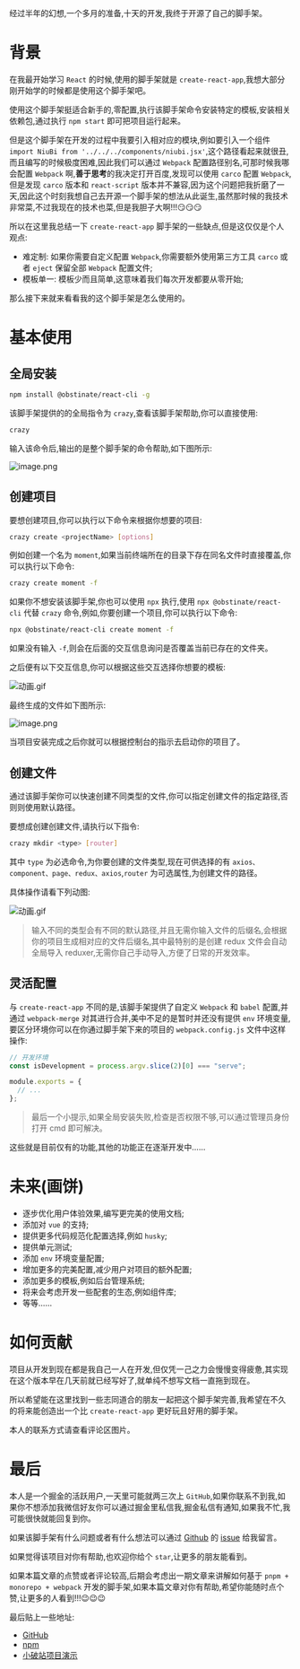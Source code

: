 经过半年的幻想,一个多月的准备,十天的开发,我终于开源了自己的脚手架。

# 背景

在我最开始学习 `React` 的时候,使用的脚手架就是 `create-react-app`,我想大部分刚开始学的时候都是使用这个脚手架吧。

使用这个脚手架挺适合新手的,零配置,执行该脚手架命令安装特定的模板,安装相关依赖包,通过执行 `npm start` 即可把项目运行起来。

但是这个脚手架在开发的过程中我要引入相对应的模块,例如要引入一个组件 `import NiuBi from '../../../components/niubi.jsx'`,这个路径看起来就很丑,而且编写的时候极度困难,因此我们可以通过 `Webpack` 配置路径别名,可那时候我哪会配置 `Webpack` 啊,**善于思考**的我决定打开百度,发现可以使用 `carco` 配置 `Webpack`,但是发现 `carco` 版本和 `react-script` 版本并不兼容,因为这个问题把我折磨了一天,因此这个时刻我想自己去开源一个脚手架的想法从此诞生,虽然那时候的我技术非常菜,不过我现在的技术也菜,但是我胆子大啊!!!😏😏😏

所以在这里我总结一下 `create-react-app` 脚手架的一些缺点,但是这仅仅是个人观点:

- 难定制: 如果你需要自定义配置 `Webpack`,你需要额外使用第三方工具 `carco` 或者 `eject` 保留全部 `Webpack` 配置文件;
- 模板单一: 模板少而且简单,这意味着我们每次开发都要从零开始;

那么接下来就来看看我的这个脚手架是怎么使用的。

# 基本使用

## 全局安装

```sh
npm install @obstinate/react-cli -g
```

该脚手架提供的的全局指令为 `crazy`,查看该脚手架帮助,你可以直接使用:

```sh
crazy
```

输入该命令后,输出的是整个脚手架的命令帮助,如下图所示:

![image.png](https://p1-juejin.byteimg.com/tos-cn-i-k3u1fbpfcp/3950f1460b9b4ed2a6d1d4402e396667~tplv-k3u1fbpfcp-watermark.image?)

## 创建项目

要想创建项目,你可以执行以下命令来根据你想要的项目:

```sh
crazy create <projectName> [options]
```

例如创建一个名为 `moment`,如果当前终端所在的目录下存在同名文件时直接覆盖,你可以执行以下命令:

```sh
crazy create moment -f
```

如果你不想安装该脚手架,你也可以使用 `npx` 执行,使用 `npx @obstinate/react-cli` 代替 `crazy` 命令,例如,你要创建一个项目,你可以执行以下命令:

```sh
npx @obstinate/react-cli create moment -f
```

如果没有输入 `-f`,则会在后面的交互信息询问是否覆盖当前已存在的文件夹。

之后便有以下交互信息,你可以根据这些交互选择你想要的模板:

![动画.gif](https://p6-juejin.byteimg.com/tos-cn-i-k3u1fbpfcp/d094c0b458ca4c38ac4e2939796fe647~tplv-k3u1fbpfcp-watermark.image?)

最终生成的文件如下图所示:

![image.png](https://p3-juejin.byteimg.com/tos-cn-i-k3u1fbpfcp/f413a5f5950d4c5d8be5e0d9fb87bb01~tplv-k3u1fbpfcp-watermark.image?)

当项目安装完成之后你就可以根据控制台的指示去启动你的项目了。

## 创建文件

通过该脚手架你可以快速创建不同类型的文件,你可以指定创建文件的指定路径,否则则使用默认路径。

要想成创建创建文件,请执行以下指令:

```sh
crazy mkdir <type> [router]
```

其中 `type` 为必选命令,为你要创建的文件类型,现在可供选择的有 `axios、component、page、redux、axios`,`router` 为可选属性,为创建文件的路径。

具体操作请看下列动图:

![动画.gif](https://p1-juejin.byteimg.com/tos-cn-i-k3u1fbpfcp/c9ace1c86f6c4cdbb8b03c8158e49aa0~tplv-k3u1fbpfcp-watermark.image?)

> 输入不同的类型会有不同的默认路径,并且无需你输入文件的后缀名,会根据你的项目生成相对应的文件后缀名,其中最特别的是创建 redux 文件会自动全局导入 reduxer,无需你自己手动导入,方便了日常的开发效率。

## 灵活配置

与 `create-react-app` 不同的是,该脚手架提供了自定义 `Webpack` 和 `babel` 配置,并通过 `webpack-merge` 对其进行合并,美中不足的是暂时并还没有提供 `env` 环境变量,要区分环境你可以在你通过脚手架下来的项目的 `webpack.config.js` 文件中这样操作:

```js
// 开发环境
const isDevelopment = process.argv.slice(2)[0] === "serve";

module.exports = {
  // ...
};
```

> 最后一个小提示,如果全局安装失败,检查是否权限不够,可以通过管理员身份打开 cmd 即可解决。

这些就是目前仅有的功能,其他的功能正在逐渐开发中......

# 未来(画饼)

- 逐步优化用户体验效果,编写更完美的使用文档;
- 添加对 `vue` 的支持;
- 提供更多代码规范化配置选择,例如 `husky`;
- 提供单元测试;
- 添加 `env` 环境变量配置;
- 增加更多的完美配置,减少用户对项目的额外配置;
- 添加更多的模板,例如后台管理系统;
- 将来会考虑开发一些配套的生态,例如组件库;
- 等等......

# 如何贡献

项目从开发到现在都是我自己一人在开发,但仅凭一己之力会慢慢变得疲惫,其实现在这个版本早在几天前就已经写好了,就单纯不想写文档一直拖到现在。

所以希望能在这里找到一些志同道合的朋友一起把这个脚手架完善,我希望在不久的将来能创造出一个比 `create-react-app` 更好玩且好用的脚手架。

本人的联系方式请查看评论区图片。

# 最后

本人是一个掘金的活跃用户,一天里可能就两三次上 `GitHub`,如果你联系不到我,如果你不想添加我微信好友你可以通过掘金里私信我,掘金私信有通知,如果我不忙,我可能很快就能回复到你。

如果该脚手架有什么问题或者有什么想法可以通过 [Github](https://github.com/xun082/react-cli) 的 [issue](https://github.com/xun082/react-cli/issues) 给我留言。

如果觉得该项目对你有帮助,也欢迎你给个 `star`,让更多的朋友能看到。

如果本篇文章的点赞或者评论较高,后期会考虑出一期文章来讲解如何基于 `pnpm + monorepo + webpack` 开发的脚手架,如果本篇文章对你有帮助,希望你能随时点个赞,让更多的人看到!!!😉😉😉

最后贴上一些地址:

- [GitHub](https://github.com/xun082/react-cli)
- [npm](https://www.npmjs.com/package/@obstinate/react-cli)
- [小破站项目演示](https://www.bilibili.com/video/BV1xj411V7MM/?spm_id_from=333.999.0.0&vd_source=0eadfc102cca35c01fa23332247ec7f0)
